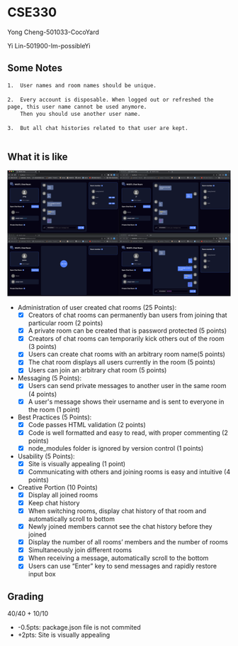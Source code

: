 # CSE330
Yong Cheng-501033-CocoYard

Yi Lin-501900-Im-possibleYi

## Some Notes

```
1.  User names and room names should be unique.

2.  Every account is disposable. When logged out or refreshed the page, this user name cannot be used anymore.
    Then you should use another user name.

3.  But all chat histories related to that user are kept.
    
```

## What it is like

![chat](chat.png)

* Administration of user created chat rooms (25 Points):
    - [x] Creators of chat rooms can permanently ban users from joining that particular room (2 points)
    - [x] A private room can be created that is password protected (5 points)
    - [x] Creators of chat rooms can temporarily kick others out of the room (3 points)
    - [x] Users can create chat rooms with an arbitrary room name(5 points)
    - [x] The chat room displays all users currently in the room (5 points)
    - [x] Users can join an arbitrary chat room (5 points)
* Messaging (5 Points):
    - [x] Users can send private messages to another user in the same room (4 points)
    - [x] A user's message shows their username and is sent to everyone in the room (1 point)
* Best Practices (5 Points):
    - [x] Code passes HTML validation (2 points)
    - [x] Code is well formatted and easy to read, with proper commenting (2 points)
    - [x] node_modules folder is ignored by version control (1 points)
* Usability (5 Points):
    - [x] Site is visually appealing (1 point)
    - [x] Communicating with others and joining rooms is easy and intuitive (4 points)
* Creative Portion (10 Points)
    - [x] Display all joined rooms
    - [x] Keep chat history
    - [x] When switching rooms, display chat history of that room and automatically scroll to bottom
    - [x] Newly joined members cannot see the chat history before they joined
    - [x] Display the number of all rooms’ members and the number of rooms
    - [x] Simultaneously join different rooms
    - [x] When receiving a message, automatically scroll to the bottom
    - [x] Users can use “Enter” key to send messages and rapidly restore input box

## Grading
40/40 + 10/10
+ -0.5pts: package.json file is not commited
+ +2pts: Site is visually appealing
